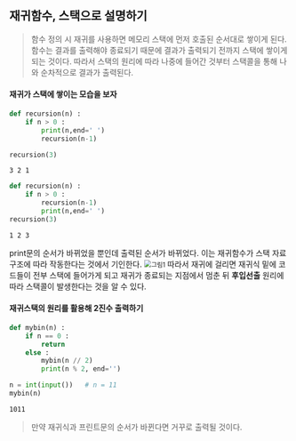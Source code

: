 ## 재귀함수, 스택으로 설명하기

> 함수 정의 시 재귀를 사용하면 메모리 스택에 먼저 호출된 순서대로 쌓이게 된다. 함수는 결과를 출력해야 종료되기 때문에 결과가 출력되기 전까지 스택에 쌓이게 되는 것이다. 따라서 스택의 원리에 따라 나중에 들어간 것부터 스택콜을 통해 나와 순차적으로 결과가 출력된다. 

#### 재귀가 스택에 쌓이는 모습을 보자
```python
def recursion(n) : 
    if n > 0 : 
        print(n,end=' ')
        recursion(n-1)

recursion(3)
```
```
3 2 1
```
```python
def recursion(n) : 
    if n > 0 : 
        recursion(n-1)
        print(n,end=' ')
recursion(3)
```
```
1 2 3
```

print문의 순서가 바뀌었을 뿐인데 출력된 순서가 바뀌었다. 이는 재귀함수가 스택 자료구조에 따라 작동한다는 것에서 기인한다. 
<img src="https://user-images.githubusercontent.com/53211781/75038089-f5c25e00-54f8-11ea-9f55-b807356364a2.png" alt="그림1" style="zoom:80%;" />
따라서 재귀에 걸리면 재귀식 밑에 코드들이 전부 스택에 들어가게 되고 재귀가 종료되는 지점에서 멈춘 뒤 **후입선출** 원리에 따라 스택콜이 발생한다는 것을 알 수 있다. 




#### 재귀스택의 원리를 활용해 2진수 출력하기
```python
def mybin(n) :
    if n == 0 :
        return
    else :
        mybin(n // 2)
        print(n % 2, end='')

n = int(input())   # n = 11
mybin(n)
```
```
1011
```
> 만약 재귀식과 프린트문의 순서가 바뀐다면 거꾸로 출력될 것이다. 